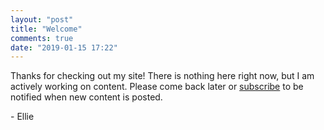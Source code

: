 ```yaml
---
layout: "post"
title: "Welcome"
comments: true
date: "2019-01-15 17:22"
---
```

Thanks for checking out my site! There is nothing here right now, but I am actively working on content. Please come back later or [subscribe](about#subscribe) to be notified when new content is posted.

 \- Ellie

